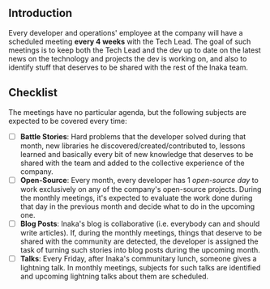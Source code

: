 ## Introduction

Every developer and operations' employee at the company will have a scheduled meeting **every 4 weeks** with the Tech Lead.
The goal of such meetings is to keep both the Tech Lead and the dev up to date on the latest news on the technology and projects the dev is working on, and also to identify stuff that deserves to be shared with the rest of the Inaka team.

## Checklist

The meetings have no particular agenda, but the following subjects are expected to be covered every time:

- [ ] **Battle Stories**: Hard problems that the developer solved during that month, new libraries he discovered/created/contributed to, lessons learned and basically every bit of new knowledge that deserves to be shared with the team and added to the collective experience of the company.
- [ ] **Open-Source**: Every month, every developer has 1 _open-source day_ to work exclusively on any of the company's open-source projects. During the monthly meetings, it's expected to evaluate the work done during that day in the previous month and decide what to do in the upcoming one.
- [ ] **Blog Posts**: Inaka's blog is collaborative (i.e. everybody can and should write articles). If, during the monthly meetings, things that deserve to be shared with the community are detected, the developer is assigned the task of turning such stories into blog posts during the upcoming month.
- [ ] **Talks**: Every Friday, after Inaka's communitary lunch, someone gives a lightning talk. In monthly meetings, subjects for such talks are identified and upcoming lightning talks about them are scheduled.
